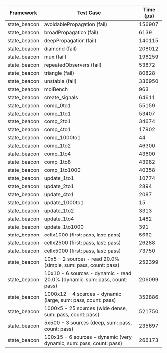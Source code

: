 | Framework | Test Case | Time (μs) |
| --- | --- | --- |
| state_beacon | avoidablePropagation (fail) | 156907 |
| state_beacon | broadPropagation (fail) | 6139 |
| state_beacon | deepPropagation (fail) | 140115 |
| state_beacon | diamond (fail) | 208012 |
| state_beacon | mux (fail) | 196259 |
| state_beacon | repeatedObservers (fail) | 53872 |
| state_beacon | triangle (fail) | 80828 |
| state_beacon | unstable (fail) | 336950 |
| state_beacon | molBench | 963 |
| state_beacon | create_signals | 64611 |
| state_beacon | comp_0to1 | 55159 |
| state_beacon | comp_1to1 | 53407 |
| state_beacon | comp_2to1 | 34674 |
| state_beacon | comp_4to1 | 17902 |
| state_beacon | comp_1000to1 | 44 |
| state_beacon | comp_1to2 | 46300 |
| state_beacon | comp_1to4 | 43600 |
| state_beacon | comp_1to8 | 43982 |
| state_beacon | comp_1to1000 | 40358 |
| state_beacon | update_1to1 | 10774 |
| state_beacon | update_2to1 | 2894 |
| state_beacon | update_4to1 | 2087 |
| state_beacon | update_1000to1 | 15 |
| state_beacon | update_1to2 | 3313 |
| state_beacon | update_1to4 | 1482 |
| state_beacon | update_1to1000 | 391 |
| state_beacon | cellx1000 (first: pass, last: pass) | 5662 |
| state_beacon | cellx2500 (first: pass, last: pass) | 26288 |
| state_beacon | cellx5000 (first: pass, last: pass) | 73750 |
| state_beacon | 10x5 - 2 sources - read 20.0% (simple, sum: pass, count: pass) | 252399 |
| state_beacon | 10x10 - 6 sources - dynamic - read 20.0% (dynamic, sum: pass, count: pass) | 206099 |
| state_beacon | 1000x12 - 4 sources - dynamic (large, sum: pass, count: pass) | 352886 |
| state_beacon | 1000x5 - 25 sources (wide dense, sum: pass, count: pass) | 521750 |
| state_beacon | 5x500 - 3 sources (deep, sum: pass, count: pass) | 235697 |
| state_beacon | 100x15 - 6 sources - dynamic (very dynamic, sum: pass, count: pass) | 266173 |
